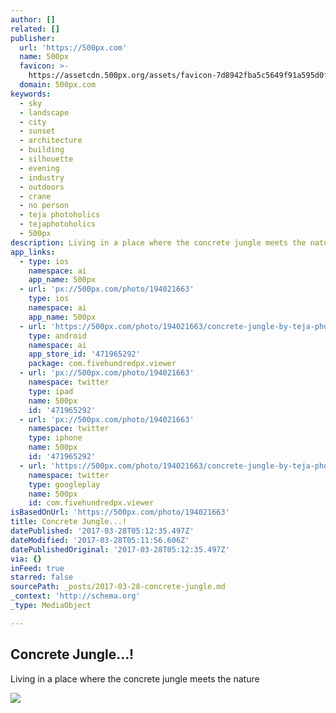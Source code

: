 ```yaml
---
author: []
related: []
publisher:
  url: 'https://500px.com'
  name: 500px
  favicon: >-
    https://assetcdn.500px.org/assets/favicon-7d8942fba5c5649f91a595d0fc749c83.ico
  domain: 500px.com
keywords:
  - sky
  - landscape
  - city
  - sunset
  - architecture
  - building
  - silhouette
  - evening
  - industry
  - outdoors
  - crane
  - no person
  - teja photoholics
  - tejaphotoholics
  - 500px
description: Living in a place where the concrete jungle meets the nature
app_links:
  - type: ios
    namespace: ai
    app_name: 500px
  - url: 'px://500px.com/photo/194021663'
    type: ios
    namespace: ai
    app_name: 500px
  - url: 'https://500px.com/photo/194021663/concrete-jungle-by-teja-photoholics'
    type: android
    namespace: ai
    app_store_id: '471965292'
    package: com.fivehundredpx.viewer
  - url: 'px://500px.com/photo/194021663'
    namespace: twitter
    type: ipad
    name: 500px
    id: '471965292'
  - url: 'px://500px.com/photo/194021663'
    namespace: twitter
    type: iphone
    name: 500px
    id: '471965292'
  - url: 'https://500px.com/photo/194021663/concrete-jungle-by-teja-photoholics'
    namespace: twitter
    type: googleplay
    name: 500px
    id: com.fivehundredpx.viewer
isBasedOnUrl: 'https://500px.com/photo/194021663'
title: Concrete Jungle...!
datePublished: '2017-03-28T05:12:35.497Z'
dateModified: '2017-03-28T05:11:56.606Z'
datePublishedOriginal: '2017-03-28T05:12:35.497Z'
via: {}
inFeed: true
starred: false
sourcePath: _posts/2017-03-28-concrete-jungle.md
_context: 'http://schema.org'
_type: MediaObject

---
```

<article style=""><h1>Concrete Jungle...!</h1><p>Living in a place where the concrete jungle meets the nature</p><img src="https://drscdn.500px.org/photo/194021663/q%3D80_m%3D2000/4e7a0fdad9faacf8cc606f08e4563dea" /></article>